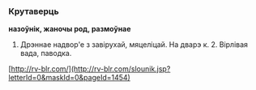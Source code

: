 ### Крутаверць
**назоўнік, жаночы род, размоўнае**

1. Дрэннае надвор'е з завірухай, мяцеліцай. На дварэ к. 2. Вірлівая вада, паводка.

<a rel="author">[http://rv-blr.com/](http://rv-blr.com/slounik.jsp?letterId=0&maskId=0&pageId=1454)</a>
